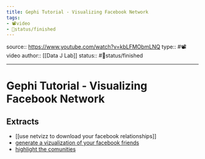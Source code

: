 ```yaml
---
title: Gephi Tutorial - Visualizing Facebook Network
tags:
- 📽️video
- 🚦status/finished
---
```


source:: https://www.youtube.com/watch?v=kbLFMObmLNQ
type:: #📽️video
author:: [[Data J Lab]]
status:: #🚦status/finished

---

# Gephi Tutorial - Visualizing Facebook Network

## Extracts
- [[use netvizz to download your facebook relationships]]
- [generate a vizualization of your facebook friends](/Extracts/generate%20a%20vizualization%20of%20your%20facebook%20friends.md)
- [highlight the comunities](/Extracts/highlight%20the%20comunities.md)
